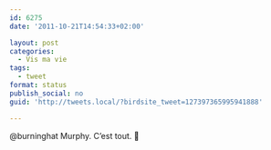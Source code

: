 ```yaml
---
id: 6275
date: '2011-10-21T14:54:33+02:00'

layout: post
categories:
  - Vis ma vie
tags:
  - tweet
format: status
publish_social: no
guid: 'http://tweets.local/?birdsite_tweet=127397365995941888'

---
```


@burninghat Murphy. C’est tout. 🙂